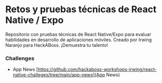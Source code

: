 # Retos y pruebas técnicas de React Native / Expo

Repositorio con pruebas técnicas de React Native/Expo para evaluar habilidades en desarrollo de aplicaciones móviles. Creado por Irwing Naranjo para HackABoss. ¡Demuestra tu talento!

### Challenges
- App News [https://github.com/hackaboss-workshops-irwing/react-native-challeges/tree/main/app-news](App News)
